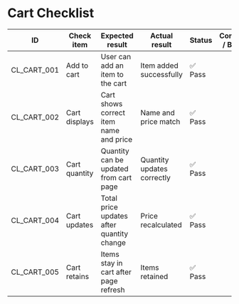 # Cart Checklist

| ID | Check item | Expected result | Actual result | Status | Comment / Bug ID |
| --- | --- | --- | --- | --- | --- |
| CL_CART_001 | Add to cart | User can add an item to the cart | Item added successfully | ✅ Pass | |
| CL_CART_002 | Cart displays | Cart shows correct item name and price | Name and price match | ✅ Pass | |
| CL_CART_003 | Cart quantity | Quantity can be updated from cart page | Quantity updates correctly | ✅ Pass | |
| CL_CART_004 | Cart updates | Total price updates after quantity change | Price recalculated | ✅ Pass | |
| CL_CART_005 | Cart retains | Items stay in cart after page refresh | Items retained | ✅ Pass | |
